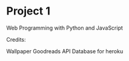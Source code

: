 # Project 1

Web Programming with Python and JavaScript


Credits:

Wallpaper
Goodreads API
Database for heroku